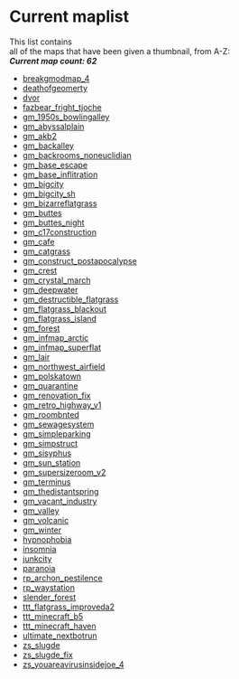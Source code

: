 <h1>Current maplist</h1>
<p>This list contains<br>all of the maps that have been given a thumbnail, from A-Z:<br><b><i>Current map count: 62</i></b></p>
<ul>
<li><a href="https://steamcommunity.com/sharedfiles/filedetails/?id=3070907290">breakgmodmap_4</a></li>
<li><a href="https://steamcommunity.com/sharedfiles/filedetails/?id=3258952349">deathofgeomerty</a></li>
<li><a href="https://steamcommunity.com/sharedfiles/filedetails/?id=3013339203">dvor</a></li>
<li><a href="https://steamcommunity.com/sharedfiles/filedetails/?id=2745687692">fazbear_fright_tjoche</a></li>
<li><a href="https://steamcommunity.com/sharedfiles/filedetails/?id=476579748">gm_1950s_bowlingalley</a></li>
<li><a href="https://steamcommunity.com/sharedfiles/filedetails/?id=2819207400">gm_abyssalplain</a></li>
<li><a href="https://steamcommunity.com/sharedfiles/filedetails/?id=140173451">gm_akb2</a></li>
<li><a href="https://steamcommunity.com/sharedfiles/filedetails/?id=3031590828">gm_backalley</a></li>
<li><a href="https://steamcommunity.com/sharedfiles/filedetails/?id=2821976723">gm_backrooms_noneuclidian</a></li>
<li><a href="https://steamcommunity.com/sharedfiles/filedetails/?id=1927883849">gm_base_escape</a></li>
<li><a href="https://steamcommunity.com/sharedfiles/filedetails/?id=1900676251">gm_base_inflitration</a></li>
<li><a href="https://steamcommunity.com/sharedfiles/filedetails/?id=105982362">gm_bigcity</a></li>
<li><a href="https://steamcommunity.com/sharedfiles/filedetails/?id=732957261">gm_bigcity_sh</a></li>
<li><a href="https://steamcommunity.com/sharedfiles/filedetails/?id=2554693915">gm_bizarreflatgrass</a></li>
<li><a href="https://steamcommunity.com/sharedfiles/filedetails/?id=105985587">gm_buttes</a></li>
<li><a href="https://steamcommunity.com/sharedfiles/filedetails/?id=105985987">gm_buttes_night</a></li>
<li><a href="https://steamcommunity.com/sharedfiles/filedetails/?id=3031751366">gm_c17construction</a></li>
<li><a href="https://steamcommunity.com/sharedfiles/filedetails/?id=3038412468">gm_cafe</a></li>
<li><a href="https://steamcommunity.com/sharedfiles/filedetails/?id=3036192609">gm_catgrass</a></li>
<li><a href="https://steamcommunity.com/sharedfiles/filedetails/?id=1334575811">gm_construct_postapocalypse</a></li>
<li><a href="https://steamcommunity.com/sharedfiles/filedetails/?id=2838099550">gm_crest</a></li>
<li><a href="https://steamcommunity.com/sharedfiles/filedetails/?id=2981407778">gm_crystal_march</a></li>
<li><a href="https://steamcommunity.com/sharedfiles/filedetails/?id=2867205158">gm_deepwater</a></li>
<li><a href="https://steamcommunity.com/sharedfiles/filedetails/?id=2863414749">gm_destructible_flatgrass</a></li>
<li><a href="https://steamcommunity.com/sharedfiles/filedetails/?id=2050562652">gm_flatgrass_blackout</a></li>
<li><a href="https://steamcommunity.com/sharedfiles/filedetails/?id=1889839872">gm_flatgrass_island</a></li>
<li><a href="https://steamcommunity.com/sharedfiles/filedetails/?id=832905652">gm_forest</a></li>
<li><a href="https://steamcommunity.com/sharedfiles/filedetails/?id=2922299927">gm_infmap_arctic</a></li>
<li><a href="https://steamcommunity.com/sharedfiles/filedetails/?id=2925975871">gm_infmap_superflat</a></li>
<li><a href="https://steamcommunity.com/sharedfiles/filedetails/?id=104488112">gm_lair</a></li>
<li><a href="https://steamcommunity.com/sharedfiles/filedetails/?id=157884508">gm_northwest_airfield</a></li>
<li><a href="https://steamcommunity.com/sharedfiles/filedetails/?id=3004169796">gm_polskatown</a></li>
<li><a href="https://steamcommunity.com/sharedfiles/filedetails/?id=2380009030">gm_quarantine</a></li>
<li><a href="https://steamcommunity.com/sharedfiles/filedetails/?id=2144464871">gm_renovation_fix</a></li>
<li><a href="https://steamcommunity.com/sharedfiles/filedetails/?id=2127011651">gm_retro_highway_v1</a></li>
<li><a href="https://steamcommunity.com/sharedfiles/filedetails/?id=3039188185">gm_roombnted</a></li>
<li><a href="https://steamcommunity.com/sharedfiles/filedetails/?id=3031715734">gm_sewagesystem</a></li>
<li><a href="https://steamcommunity.com/sharedfiles/filedetails/?id=2025924940">gm_simpleparking</a></li>
<li><a href="https://steamcommunity.com/sharedfiles/filedetails/?id=3035276959">gm_simpstruct</a></li>
<li><a href="https://steamcommunity.com/sharedfiles/filedetails/?id=3004813187">gm_sisyphus</a></li>
<li><a href="https://steamcommunity.com/sharedfiles/filedetails/?id=3047234912">gm_sun_station</a></li>
<li><a href="https://steamcommunity.com/sharedfiles/filedetails/?id=104793138">gm_supersizeroom_v2</a></li>
<li><a href="https://steamcommunity.com/sharedfiles/filedetails/?id=1779874616">gm_terminus</a></li>
<li><a href="https://steamcommunity.com/sharedfiles/filedetails/?id=3039656054">gm_thedistantspring</a></li>
<li><a href="https://steamcommunity.com/sharedfiles/filedetails/?id=2985579279">gm_vacant_industry</a></li>
<li><a href="https://steamcommunity.com/sharedfiles/filedetails/?id=104483504">gm_valley</a></li>
<li><a href="https://steamcommunity.com/sharedfiles/filedetails/?id=3014091971">gm_volcanic</a></li>
<li><a href="https://steamcommunity.com/sharedfiles/filedetails/?id=3039766054">gm_winter</a></li>
<li><a href="https://steamcommunity.com/sharedfiles/filedetails/?id=105035530">hypnophobia</a></li>
<li><a href="https://steamcommunity.com/sharedfiles/filedetails/?id=105032438">insomnia</a></li>
<li><a href="https://steamcommunity.com/sharedfiles/filedetails/?id=3037763132">junkcity</a></li>
<li><a href="https://steamcommunity.com/sharedfiles/filedetails/?id=105034062">paranoia</a></li>
<li><a href="https://steamcommunity.com/sharedfiles/filedetails/?id=3035675486">rp_archon_pestilence</a></li>
<li><a href="https://steamcommunity.com/sharedfiles/filedetails/?id=2792586275">rp_waystation</a></li>
<li><a href="https://steamcommunity.com/sharedfiles/filedetails/?id=142020889">slender_forest</a></li>
<li><a href="https://steamcommunity.com/sharedfiles/filedetails/?id=2863414749">ttt_flatgrass_improveda2</a></li>
<li><a href="https://steamcommunity.com/sharedfiles/filedetails/?id=159321088">ttt_minecraft_b5</a></li>
<li><a href="https://steamcommunity.com/sharedfiles/filedetails/?id=389346280">ttt_minecraft_haven</a></li>
<li><a href="https://steamcommunity.com/sharedfiles/filedetails/?id=2812339290">ultimate_nextbotrun</a></li>
<li><a href="https://steamcommunity.com/sharedfiles/filedetails/?id=323893414">zs_slugde</a></li>
<li><a href="https://steamcommunity.com/sharedfiles/filedetails/?id=3226021034">zs_slugde_fix</a></li>
<li><a href="https://steamcommunity.com/sharedfiles/filedetails/?id=110982993">zs_youareavirusinsidejoe_4</a></li>
</ul>